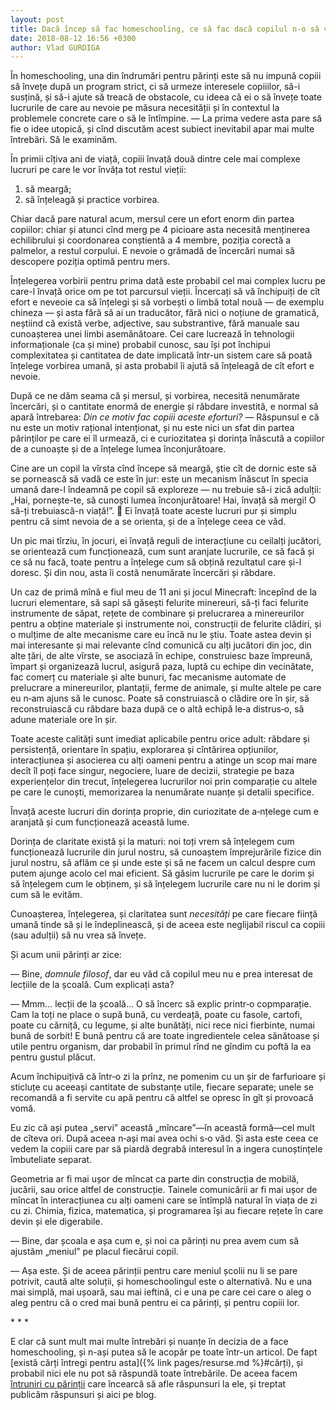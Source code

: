 ```yaml
---
layout: post
title: Dacă încep să fac homeschooling, ce să fac dacă copilul n-o să vrea să învețe?
date: 2018-08-12 16:56 +0300
author: Vlad GURDIGA
---
```


În homeschooling, una din îndrumări pentru părinți este să nu impună copiii să
învețe după un program strict, ci să urmeze interesele copiiilor, să-i susțină,
și să-i ajute să treacă de obstacole, cu ideea că ei o să învețe toate lucrurile
de care au nevoie pe măsura necesității și în contextul la problemele concrete
care o să le întîmpine. — La prima vedere asta pare să fie o idee utopică, și
cînd discutăm acest subiect inevitabil apar mai multe întrebări. Să le examinăm.

În primii cîțiva ani de viață, copiii învață două dintre cele mai complexe
lucruri pe care le vor învăța tot restul vieții:

1. să meargă;
2. să înțeleagă și practice vorbirea.

Chiar dacă pare natural acum, mersul cere un efort enorm din partea copiilor:
chiar și atunci cînd merg pe 4 picioare asta necesită menținerea echilibrului și
coordonarea conștientă a 4 membre, poziția corectă a palmelor, a restul
corpului. E nevoie o grămadă de încercări numai să descopere poziția optimă
pentru mers.

Înțelegerea vorbirii pentru prima dată este probabil cel mai complex lucru pe
care-l învață orice om pe tot parcursul vieții. Încercați să vă închipuiți de
cît efort e neveoie ca să înțelegi și să vorbești o limbă total nouă — de
exemplu chineza — și asta fără să ai un traducător, fără nici o noțiune de
gramatică, neștiind că există verbe, adjective, sau substrantive, fără manuale
sau cunoașterea unei limbi asemănătoare. Cei care lucrează în tehnologii
informaționale (ca și mine) probabil cunosc, sau își pot închipui complexitatea
și cantitatea de date implicată într-un sistem care să poată înțelege vorbirea
umană, și asta probabil îi ajută să înțeleagă de cît efort e nevoie.

După ce ne dăm seama că și mersul, și vorbirea, necesită nenumărate încercări,
și o cantitate enormă de energie și răbdare investită, e normal să apară
întrebarea: _Din ce motiv fac copiii aceste eforturi?_ — Răspunsul e că nu este
un motiv rațional intenționat, și nu este nici un sfat din partea părinților pe
care ei îl urmează, ci e curiozitatea și dorința înăscută a copiilor de
a cunoaște și de a înțelege lumea înconjurătoare.

Cine are un copil la vîrsta cînd începe să meargă, știe cît de dornic este să se
pornească să vadă ce este în jur: este un mecanism înăscut în specia umană
dare-l îndeamnă pe copil să exploreze — nu trebuie să-i zică adulții: „Hai,
pornește-te, să cunoști lumea înconjurătoare! Hai, învață să mergi! O să-ți
trebuiască-n viață!”. 🙂 Ei învață toate aceste lucruri pur și simplu pentru că
simt nevoia de a se orienta, și de a înțelege ceea ce văd.

Un pic mai tîrziu, în jocuri, ei învață reguli de interacțiune cu ceilalți
jucători, se orientează cum funcționează, cum sunt aranjate lucrurile, ce să
facă și ce să nu facă, toate pentru a înțelege cum să obțină rezultatul care
și-l doresc. Și din nou, asta îi costă nenumărate încercări și răbdare.

Un caz de primă mînă e fiul meu de 11 ani și jocul Minecraft: începînd de la
lucruri elementare, să sapi să găsești felurite minereuri, să-ți faci felurite
instrumente de săpat, rețete de combinare și prelucrarea a minereurilor pentru
a obține materiale și instrumente noi, construcții de felurite clădiri, și
o mulțime de alte mecanisme care eu încă nu le știu. Toate astea devin și mai
interesante și mai relevante cînd comunică cu alți jucători din joc, din alte
țări, de alte vîrste, se asociază în echipe, construiesc baze împreună, împart
și organizează lucrul, asigură paza, luptă cu echipe din vecinătate, fac comerț
cu materiale și alte bunuri, fac mecanisme automate de prelucrare
a minereurilor, plantații, ferme de animale, și multe altele pe care eu n‑am
ajuns să le cunosc. Poate să construiască o clădire ore în șir, să
reconstruiască cu răbdare baza după ce o altă echipă le‑a distrus‑o, să adune
materiale ore în șir.

Toate aceste calități sunt imediat aplicabile pentru orice adult: răbdare și
persistență, orientare în spațiu, explorarea și cîntărirea opțiunilor,
interacțiunea și asocierea cu alți oameni pentru a atinge un scop mai mare decît
îl poți face singur, negociere, luare de decizii, strategie pe baza
experiențelor din trecut, înțelegerea lucrurilor noi prin comparație cu altele
pe care le cunoști, memorizarea la nenumărate nuanțe și detalii specifice.

Învață aceste lucruri din dorința proprie, din curiozitate de a‑nțelege cum
e aranjată și cum funcționează această lume.

Dorința de claritate există și la maturi: noi toți vrem să înțelegem cum
funcționează lucrurile din jurul nostru, să cunoaștem împrejurările fizice din
jurul nostru, să aflăm ce și unde este și să ne facem un calcul despre cum putem
ajunge acolo cel mai eficient. Să găsim lucrurile pe care le dorim și să
înțelegem cum le obținem, și să înțelegem lucrurile care nu ni le dorim și cum
să le evităm.

Cunoașterea, înțelegerea, și claritatea sunt _necesități_ pe care fiecare ființă
umană tinde să și le îndeplinească, și de aceea este neglijabil riscul ca copiii
(sau adulții) să nu vrea să învețe.

Și acum unii părinți ar zice:

— Bine, _domnule filosof_, dar eu văd că copilul meu nu e prea interesat de
lecțiile de la școală. Cum explicați asta?

— Mmm… lecții de la școală… O să încerc să explic printr‑o copmparație. Cam la
toți ne place o supă bună, cu verdeață, poate cu fasole, cartofi, poate cu
cărniță, cu legume, și alte bunătăți, nici rece nici fierbinte, numai bună de
sorbit! E bună pentru că are toate ingredientele celea sănătoase și utile pentru
organism, dar probabil în primul rînd ne gîndim cu poftă la ea pentru gustul
plăcut.

Acum închipuițivă că într‑o zi la prînz, ne pomenim cu un șir de farfurioare și
sticluțe cu aceeași cantitate de substanțe utile, fiecare separate; unele se
recomandă a fi servite cu apă pentru că altfel se opresc în gît și provoacă
vomă.

Eu zic că ași putea „servi” această „mîncare”—în această formă—cel mult de
cîteva ori. După aceea n‑ași mai avea ochi s‑o văd. Și asta este ceea ce vedem
la copiii care par să piardă degrabă interesul în a ingera cunoștințele
îmbuteliate separat.

Geometria ar fi mai ușor de mîncat ca parte din construcția de mobilă, jucării,
sau orice altfel de construcție. Tainele comunicării ar fi mai ușor de mîncat în
interacțiunea cu alți oameni care se întîmplă natural în viața de zi cu zi.
Chimia, fizica, matematica, și programarea își au fiecare rețete în care devin
și ele digerabile.

— Bine, dar școala e așa cum e, și noi ca părinți nu prea avem cum să ajustăm
„meniul” pe placul fiecărui copil.

— Așa este. Și de aceea părinții pentru care meniul școlii nu li se pare
potrivit, caută alte soluții, și homeschoolingul este o alternativă. Nu e una
mai simplă, mai ușoară, sau mai ieftină, ci e una pe care cei care o aleg o aleg
pentru că o cred mai bună pentru ei ca părinți, și pentru copiii lor.

\* * *

E clar că sunt mult mai multe întrebări și nuanțe în decizia de a face
homeschooling, și n-ași putea să le acopăr pe toate într-un articol. De fapt
[există cărți întregi pentru asta]({% link pages/resurse.md %}#cărți), și
probabil nici ele nu pot să răspundă toate întrebările. De aceea facem
[întruniri cu părinții](https://www.facebook.com/events/456561301467486/) care
încearcă să afle răspunsuri la ele, și treptat publicăm răspunsuri și aici pe
blog.
